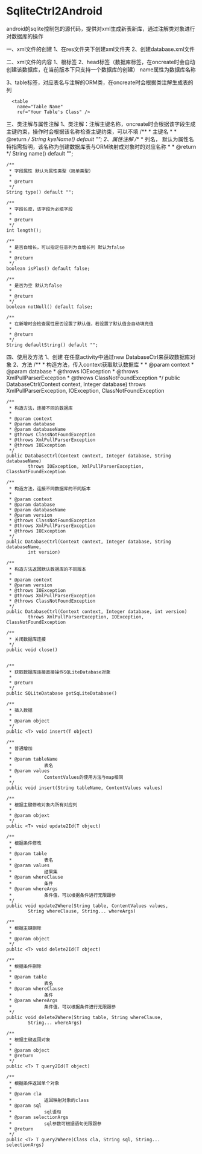 SqliteCtrl2Android
==================

android的sqlite控制包的源代码，提供对xml生成新表新库，通过注解类对象进行对数据库的操作

一、xml文件的创建
  1、在res文件夹下创建xml文件夹
  2、创建database.xml文件
   
二、xml文件的内容
  1、根标签
  <database>
  2、head标签（数据库标签，在oncreate时会自动创建该数据库，在当前版本下只支持一个数据库的创建）
    name属性为数据库名称
    
  <head name="Database Name" />
  3、table标签，对应表名与注解的ORM类，在oncreate时会根据类注解生成表的列
  
      <table
        name="Table Name"
        ref="Your Table's Class" />
三、类注解与属性注解
  1、类注解：注解主键名称，oncreate时会根据该字段生成主键约束，操作时会根据该名称检查主键约束，可以不填
 	/**
	 * 主键名
	 * 
	 * @return
	 */
	String kyeName() default "";
  2、属性注解
  /**
	 * 列名， 默认为属性名特指需指明，该名称为创建数据库表与ORM映射成对象时的对应名称
	 * 
	 * @return
	 */
	String name() default "";

	/**
	 * 字段属性 默认为属性类型（简单类型）
	 * 
	 * @return
	 */
	String type() default "";

	/**
	 * 字段长度，该字段为必填字段
	 * 
	 * @return
	 */
	int length();

	/**
	 * 是否自增长，可以指定任意列为自增长列 默认为false
	 * 
	 * @return
	 */
	boolean isPlus() default false;

	/**
	 * 是否为空 默认为false
	 * 
	 * @return
	 */
	boolean notNull() default false;

	/**
	 * 在新增时会检查属性是否设置了默认值，若设置了默认值会自动填充值
	 * 
	 * @return
	 */
	String defaultString() default "";
	
四、使用及方法
  1、创建
    在任意activity中通过new DatabaseCtrl来获取数据库对象
  2、方法
  	/**
	 * 构造方法，传入context获取默认数据库
	 * 
	 * @param context
	 * @param database
	 * @throws IOException
	 * @throws XmlPullParserException
	 * @throws ClassNotFoundException
	 */
	public DatabaseCtrl(Context context, Integer database)
			throws XmlPullParserException, IOException, ClassNotFoundException

	/**
	 * 构造方法，连接不同的数据库
	 * 
	 * @param context
	 * @param database
	 * @param databaseName
	 * @throws ClassNotFoundException
	 * @throws XmlPullParserException
	 * @throws IOException
	 */
	public DatabaseCtrl(Context context, Integer database, String databaseName)
			throws IOException, XmlPullParserException, ClassNotFoundException

	/**
	 * 构造方法，连接不同数据库的不同版本
	 * 
	 * @param context
	 * @param database
	 * @param databaseName
	 * @param version
	 * @throws ClassNotFoundException
	 * @throws XmlPullParserException
	 * @throws IOException
	 */
	public DatabaseCtrl(Context context, Integer database, String databaseName,
			int version)

	/**
	 * 构造方法返回默认数据库的不同版本
	 * 
	 * @param context
	 * @param version
	 * @throws IOException
	 * @throws XmlPullParserException
	 * @throws ClassNotFoundException
	 */
	public DatabaseCtrl(Context context, Integer database, int version)
			throws XmlPullParserException, IOException, ClassNotFoundException
			
	/**
	 * 关闭数据库连接
	 */
	public void close()
	
	
	/**
	 * 获取数据库连接直接操作SQLiteDatabase对象
	 * 
	 * @return
	 */
	public SQLiteDatabase getSqLiteDatabase()

	/**
	 * 插入数据
	 * 
	 * @param object
	 */
	public <T> void insert(T object) 

	/**
	 * 普通增加
	 * 
	 * @param tableName
	 *            表名
	 * @param values
	 *            ContentValues的使用方法与map相同
	 */
	public void insert(String tableName, ContentValues values)

	/**
	 * 根据主键修改对象内所有对应列
	 * 
	 * @param objext
	 */
	public <T> void update2Id(T object)

	/**
	 * 根据条件修改
	 * 
	 * @param table
	 *            表名
	 * @param values
	 *            结果集
	 * @param whereClause
	 *            条件
	 * @param whereArgs
	 *            条件值，可以根据条件进行无限跟参
	 */
	public void update2Where(String table, ContentValues values,
			String whereClause, String... whereArgs)

	/**
	 * 根据主键删除
	 * 
	 * @param object
	 */
	public <T> void delete2Id(T object)

	/**
	 * 根据条件删除
	 * 
	 * @param table
	 *            表名
	 * @param whereClause
	 *            条件
	 * @param whereArgs
	 *            条件值，可以根据条件进行无限跟参
	 */
	public void delete2Where(String table, String whereClause,
			String... whereArgs)

	/**
	 * 根据主键返回对象
	 * 
	 * @param object
	 * @return
	 */
	public <T> T query2Id(T object)

	/**
	 * 根据条件返回单个对象
	 * 
	 * @param cla
	 *            返回映射对象的class
	 * @param sql
	 *            sql语句
	 * @param selectionArgs
	 *            sql参数可根据语句无限跟参
	 * @return
	 */
	public <T> T query2Where(Class cla, String sql, String... selectionArgs)
	
